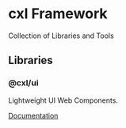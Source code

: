 
cxl Framework
=============

Collection of Libraries and Tools

Libraries
---------

### @cxl/ui

Lightweight UI Web Components.

[Documentation](https://www.coaxialhost.com/cxl/ui-docs)

